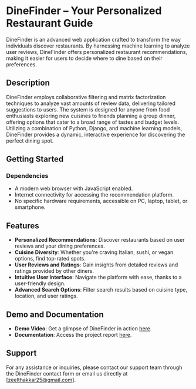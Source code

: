 # DineFinder – Your Personalized Restaurant Guide

DineFinder is an advanced web application crafted to transform the way individuals discover restaurants. By harnessing machine learning to analyze user reviews, DineFinder offers personalized restaurant recommendations, making it easier for users to decide where to dine based on their preferences.

## Description

DineFinder employs collaborative filtering and matrix factorization techniques to analyze vast amounts of review data, delivering tailored suggestions to users. The system is designed for anyone from food enthusiasts exploring new cuisines to friends planning a group dinner, offering options that cater to a broad range of tastes and budget levels. Utilizing a combination of Python, Django, and machine learning models, DineFinder provides a dynamic, interactive experience for discovering the perfect dining spot.

## Getting Started

### Dependencies

- A modern web browser with JavaScript enabled.
- Internet connectivity for accessing the recommendation platform.
- No specific hardware requirements, accessible on PC, laptop, tablet, or smartphone.

## Features

- **Personalized Recommendations**: Discover restaurants based on user reviews and your dining preferences.
- **Cuisine Diversity**: Whether you're craving Italian, sushi, or vegan options, find top-rated spots.
- **User Reviews and Ratings**: Gain insights from detailed reviews and ratings provided by other diners.
- **Intuitive User Interface**: Navigate the platform with ease, thanks to a user-friendly design.
- **Advanced Search Options**: Filter search results based on cuisine type, location, and user ratings.

## Demo and Documentation

- **Demo Video**: Get a glimpse of DineFinder in action [here](https://drive.google.com/file/d/1mxakO-iBbXTxqar1rFvVC_mWBLV4gPnB/view?usp=sharing).
- **Documentation**: Access the project report [here](https://drive.google.com/file/d/17rkeqpcjHVL4eTPwr1OykVpiCVgsoELH/view?usp=sharing).

## Support

For any assistance or inquiries, please contact our support team through the DineFinder contact form or email us directly at [zeelthakkar25@gmail.com].
